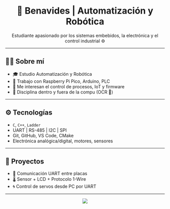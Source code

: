 <h1 align="center">🤖 Benavides | Automatización y Robótica</h1>

<p align="center">
  Estudiante apasionado por los sistemas embebidos, la electrónica y el control industrial ⚙️
</p>

---

## 👨‍💻 Sobre mí

- 🎓 Estudio Automatización y Robótica  
- 🔌 Trabajo con Raspberry Pi Pico, Arduino, PLC  
- 🧠 Me interesan el control de procesos, IoT y firmware  
- 🦾 Disciplina dentro y fuera de la compu (OCR 💪)

---

## ⚙️ Tecnologías

- `C`, `C++`, `Ladder`
- UART | RS-485 | I2C | SPI
- Git, GitHub, VS Code, CMake
- Electrónica analógica/digital, motores, sensores

---

## 🚀 Proyectos

- 📡 Comunicación UART entre placas
- 🌡️ Sensor + LCD + Protocolo 1-Wire
- 🌀 Control de servos desde PC por UART

---

<p align="center">
  <a href="https://www.instagram.com/benavides_al">
    <img src="https://img.shields.io/badge/@benavides_al-E4405F?style=for-the-badge&logo=instagram&logoColor=white" />
  </a>
</p>
